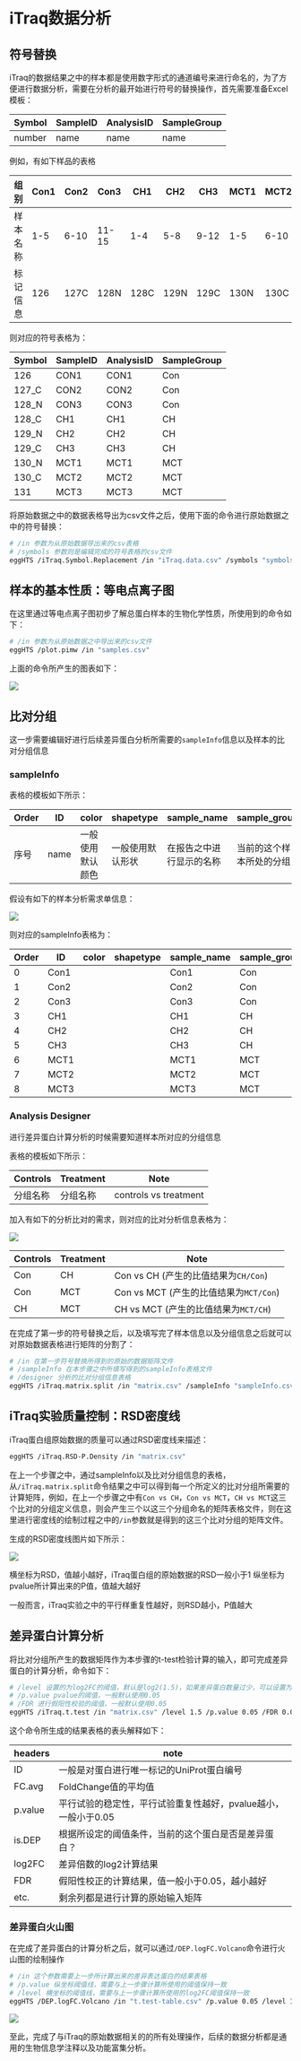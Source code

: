 # iTraq数据分析

## 符号替换

iTraq的数据结果之中的样本都是使用数字形式的通道编号来进行命名的，为了方便进行数据分析，需要在分析的最开始进行符号的替换操作，首先需要准备Excel模板：

| Symbol | SampleID | AnalysisID | SampleGroup |
|--------|----------|------------|-------------|
| number | name     | name       | name        |

例如，有如下样品的表格

| 组别   | Con1 | Con2 | Con3  | CH1  | CH2  | CH3  | MCT1 | MCT2 | MCT3  |
|------|------|------|-------|------|------|------|------|------|-------|
| 样本名称 | 1-5  | 6-10 | 11-15 | 1-4  | 5-8  | 9-12 | 1-5  | 6-10 | 11-15 |
| 标记信息 | 126  | 127C | 128N  | 128C | 129N | 129C | 130N | 130C | 131   |

则对应的符号表格为：

| Symbol | SampleID | AnalysisID | SampleGroup |
|--------|----------|------------|-------------|
| 126    | CON1     | CON1       | Con         |
| 127_C  | CON2     | CON2       | Con         |
| 128_N  | CON3     | CON3       | Con         |
| 128_C  | CH1      | CH1        | CH          |
| 129_N  | CH2      | CH2        | CH          |
| 129_C  | CH3      | CH3        | CH          |
| 130_N  | MCT1     | MCT1       | MCT         |
| 130_C  | MCT2     | MCT2       | MCT         |
| 131    | MCT3     | MCT3       | MCT         |

将原始数据之中的数据表格导出为csv文件之后，使用下面的命令进行原始数据之中的符号替换：

```bash
# /in 参数为从原始数据导出来的csv表格
# /symbols 参数则是编辑完成的符号表格的csv文件
eggHTS /iTraq.Symbol.Replacement /in "iTraq.data.csv" /symbols "symbols.csv"
```

<div style="page-break-after:always;"></div>

## 样本的基本性质：等电点离子图

在这里通过等电点离子图初步了解总蛋白样本的生物化学性质，所使用到的命令如下：

```bash
# /in 参数为从原始数据之中导出来的csv文件
eggHTS /plot.pimw /in "samples.csv"
```

上面的命令所产生的图表如下：

![](./images/XT9P.sample.pI_MW.png)

<div style="page-break-after:always;"></div>

## 比对分组

这一步需要编辑好进行后续差异蛋白分析所需要的``sampleInfo``信息以及样本的比对分组信息

### sampleInfo

表格的模板如下所示：

| Order | ID   | color    | shapetype | sample_name  | sample_group |
|-------|------|----------|-----------|--------------|--------------|
| 序号    | name | 一般使用默认颜色 | 一般使用默认形状  | 在报告之中进行显示的名称 | 当前的这个样本所处的分组 |

假设有如下的样本分析需求单信息：

![](./images/sampleInfo.PNG)

则对应的sampleInfo表格为：

| Order | ID   | color | shapetype | sample_name | sample_group |
|-------|------|-------|-----------|-------------|--------------|
| 0     | Con1 |       |           | Con1        | Con          |
| 1     | Con2 |       |           | Con2        | Con          |
| 2     | Con3 |       |           | Con3        | Con          |
| 3     | CH1  |       |           | CH1         | CH           |
| 4     | CH2  |       |           | CH2         | CH           |
| 5     | CH3  |       |           | CH3         | CH           |
| 6     | MCT1 |       |           | MCT1        | MCT          |
| 7     | MCT2 |       |           | MCT2        | MCT          |
| 8     | MCT3 |       |           | MCT3        | MCT          |

<div style="page-break-after:always;"></div>

### Analysis Designer

进行差异蛋白计算分析的时候需要知道样本所对应的分组信息

表格的模板如下所示：

| Controls | Treatment | Note                  |
|----------|-----------|-----------------------|
| 分组名称     | 分组名称      | controls vs treatment |

加入有如下的分析比对的需求，则对应的比对分析信息表格为：

![](./images/analysis.PNG)

| Controls | Treatment | Note                             |
|----------|-----------|----------------------------------|
| Con      | CH        | Con vs CH (产生的比值结果为``CH/Con``)   |
| Con      | MCT       | Con vs MCT (产生的比值结果为``MCT/Con``) |
| CH       | MCT       | CH vs MCT (产生的比值结果为``MCT/CH``)   |

在完成了第一步的符号替换之后，以及填写完了样本信息以及分组信息之后就可以对原始数据表格进行矩阵的分割了：

```bash
# /in 在第一步符号替换所得到的原始的数据矩阵文件
# /sampleInfo 在本步骤之中所填写得到的sampleInfo表格文件
# /designer 分析的比对分组信息表格
eggHTS /iTraq.matrix.split /in "matrix.csv" /sampleInfo "sampleInfo.csv" /designer "analysis.csv" /allowed.swap 
```

<div style="page-break-after:always;"></div>

## iTraq实验质量控制：RSD密度线

iTraq蛋白组原始数据的质量可以通过RSD密度线来描述：

```bash
eggHTS /iTraq.RSD-P.Density /in "matrix.csv" 
```

在上一个步骤之中，通过sampleInfo以及比对分组信息的表格，从``/iTraq.matrix.split``命令结果之中可以得到每一个所定义的比对分组所需要的计算矩阵，例如，在上一个步骤之中有``Con vs CH``，``Con vs MCT``，``CH vs MCT``这三个比对的分组定义信息，则会产生三个以这三个分组命名的矩阵表格文件，则在这里进行密度线的绘制过程之中的``/in``参数就是得到的这三个比对分组的矩阵文件。

生成的RSD密度线图片如下所示：

![](./images/RSD-P.density.png)

横坐标为RSD，值越小越好，iTraq蛋白组的原始数据的RSD一般小于1
纵坐标为pvalue所计算出来的P值，值越大越好

一般而言，iTraq实验之中的平行样重复性越好，则RSD越小，P值越大

<div style="page-break-after:always;"></div>

## 差异蛋白计算分析

将比对分组所产生的数据矩阵作为本步骤的t-test检验计算的输入，即可完成差异蛋白的计算分析，命令如下：

```bash
# /level 设置的为log2FC的阈值，默认是log2(1.5)，如果差异蛋白数量过少，可以设置为1.25
# /p.value pvalue的阈值，一般默认使用0.05
# /FDR 进行假阳性校验的阈值，一般默认使用0.05
eggHTS /iTraq.t.test /in "matrix.csv" /level 1.5 /p.value 0.05 /FDR 0.05
```

这个命令所生成的结果表格的表头解释如下：

| headers | note                                                      |
|---------|-----------------------------------------------------------|
| ID      | 一般是对蛋白进行唯一标记的UniProt蛋白编号                    |
| FC.avg  | FoldChange值的平均值                                       |
| p.value | 平行试验的稳定性，平行试验重复性越好，pvalue越小，一般小于0.05 |
| is.DEP  | 根据所设定的阈值条件，当前的这个蛋白是否是差异蛋白？           |
| log2FC  | 差异倍数的log2计算结果                                      |
| FDR     | 假阳性校正的计算结果，值一般小于0.05，越小越好                |
| etc.    | 剩余列都是进行计算的原始输入矩阵                              |

### 差异蛋白火山图

在完成了差异蛋白的计算分析之后，就可以通过``/DEP.logFC.Volcano``命令进行火山图的绘制操作

```bash
# /in 这个参数需要上一步所计算出来的差异表达蛋白的结果表格
# /p.value 纵坐标阈值线，需要与上一步骤计算所使用的阈值保持一致
# /level 横坐标的阈值线，需要与上一步骤计算所使用的log2FC阈值保持一致
eggHTS /DEP.logFC.Volcano /in "t.test-table.csv" /p.value 0.05 /level 1.5
```

![](./images/vocano.plot.png)

至此，完成了与iTraq的原始数据相关的的所有处理操作，后续的数据分析都是通用的生物信息学注释以及功能富集分析。

